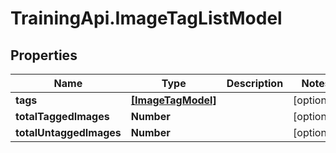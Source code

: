 # TrainingApi.ImageTagListModel

## Properties
Name | Type | Description | Notes
------------ | ------------- | ------------- | -------------
**tags** | [**[ImageTagModel]**](ImageTagModel.md) |  | [optional] 
**totalTaggedImages** | **Number** |  | [optional] 
**totalUntaggedImages** | **Number** |  | [optional] 


